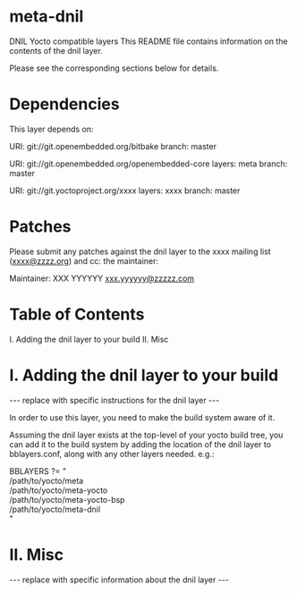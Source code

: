 meta-dnil
=========

DNIL Yocto compatible layers
This README file contains information on the contents of the
dnil layer.

Please see the corresponding sections below for details.


Dependencies
============

This layer depends on:

  URI: git://git.openembedded.org/bitbake
  branch: master

  URI: git://git.openembedded.org/openembedded-core
  layers: meta
  branch: master

  URI: git://git.yoctoproject.org/xxxx
  layers: xxxx
  branch: master


Patches
=======

Please submit any patches against the dnil layer to the
xxxx mailing list (xxxx@zzzz.org) and cc: the maintainer:

Maintainer: XXX YYYYYY <xxx.yyyyyy@zzzzz.com>


Table of Contents
=================

  I. Adding the dnil layer to your build
 II. Misc


I. Adding the dnil layer to your build
=================================================

--- replace with specific instructions for the dnil layer ---

In order to use this layer, you need to make the build system aware of
it.

Assuming the dnil layer exists at the top-level of your
yocto build tree, you can add it to the build system by adding the
location of the dnil layer to bblayers.conf, along with any
other layers needed. e.g.:

  BBLAYERS ?= " \
    /path/to/yocto/meta \
    /path/to/yocto/meta-yocto \
    /path/to/yocto/meta-yocto-bsp \
    /path/to/yocto/meta-dnil \
    "


II. Misc
========

--- replace with specific information about the dnil layer ---
